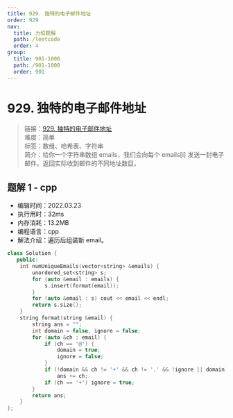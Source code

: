 ```yaml
---
title: 929. 独特的电子邮件地址
order: 929
nav:
  title: 力扣题解
  path: /leetcode
  order: 4
group:
  title: 901-1000
  path: /901-1000
  order: 901
---
```


# 929. 独特的电子邮件地址

> 链接：[929. 独特的电子邮件地址](https://leetcode-cn.com/problems/unique-email-addresses/)  
> 难度：简单  
> 标签：数组、哈希表、字符串  
> 简介：给你一个字符串数组 emails，我们会向每个 emails[i] 发送一封电子邮件。返回实际收到邮件的不同地址数目。

## 题解 1 - cpp

- 编辑时间：2022.03.23
- 执行用时：32ms
- 内存消耗：13.2MB
- 编程语言：cpp
- 解法介绍：遍历后组装新 email。

```cpp
class Solution {
   public:
    int numUniqueEmails(vector<string> &emails) {
        unordered_set<string> s;
        for (auto &email : emails) {
            s.insert(format(email));
        }
        for (auto &email : s) cout << email << endl;
        return s.size();
    }
    string format(string &email) {
        string ans = "";
        int domain = false, ignore = false;
        for (auto &ch : email) {
            if (ch == '@') {
                domain = true;
                ignore = false;
            }
            if (!domain && ch != '+' && ch != '.' && !ignore || domain)
                ans += ch;
            if (ch == '+') ignore = true;
        }
        return ans;
    }
};
```
